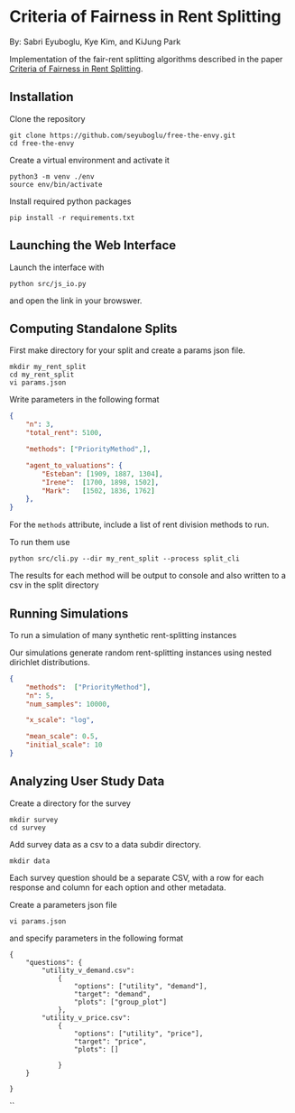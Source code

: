 # Criteria of Fairness in Rent Splitting
By: Sabri Eyuboglu, Kye Kim, and KiJung Park

Implementation of the fair-rent splitting algorithms described in the paper [Criteria of Fairness in Rent Splitting](manuscript.pdf).

## Installation
Clone the repository
```
git clone https://github.com/seyuboglu/free-the-envy.git
cd free-the-envy

```

Create a virtual environment and activate it
```
python3 -m venv ./env
source env/bin/activate
```

Install required python packages
```
pip install -r requirements.txt
```

## Launching the Web Interface 
Launch the interface with
```
python src/js_io.py 
```
and open the link in your browswer. 


## Computing Standalone Splits
First make directory for your split and create a params json file. 
```
mkdir my_rent_split
cd my_rent_split
vi params.json
```

Write parameters in the following format
```json
{
    "n": 3,
    "total_rent": 5100,

    "methods": ["PriorityMethod",],

    "agent_to_valuations": {
        "Esteban": [1909, 1887, 1304],
        "Irene":  [1700, 1898, 1502],
        "Mark":   [1502, 1836, 1762]
    }, 
}
```
For the `methods` attribute, include a list of rent division methods to run. 

To run them use
```
python src/cli.py --dir my_rent_split --process split_cli
```

The results for each method will be output to console and also written to a csv in the split directory

## Running Simulations
To run a simulation of many synthetic rent-splitting instances

Our simulations generate random rent-splitting instances using nested dirichlet distributions. 
```json
{
    "methods":  ["PriorityMethod"],
    "n": 5,
    "num_samples": 10000,

    "x_scale": "log",

    "mean_scale": 0.5,
    "initial_scale": 10
}
```

## Analyzing User Study Data
Create a directory for the survey 
```
mkdir survey
cd survey
```

Add survey data as a csv to a data subdir directory. 
```
mkdir data
```

Each survey question should be a separate CSV, with a row for each response and column for each option and other metadata.

Create a parameters json file
```
vi params.json
```
and specify parameters in the following format 

```
{
    "questions": {
        "utility_v_demand.csv": 
            {
                "options": ["utility", "demand"],
                "target": "demand",
                "plots": ["group_plot"]
            }, 
        "utility_v_price.csv":
            {
                "options": ["utility", "price"],
                "target": "price",
                "plots": []

            }
    }

}
```



``
